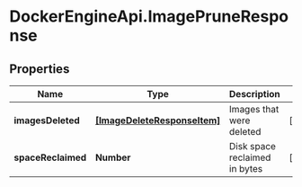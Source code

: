 # DockerEngineApi.ImagePruneResponse

## Properties

Name | Type | Description | Notes
------------ | ------------- | ------------- | -------------
**imagesDeleted** | [**[ImageDeleteResponseItem]**](ImageDeleteResponseItem.md) | Images that were deleted | [optional] 
**spaceReclaimed** | **Number** | Disk space reclaimed in bytes | [optional] 


